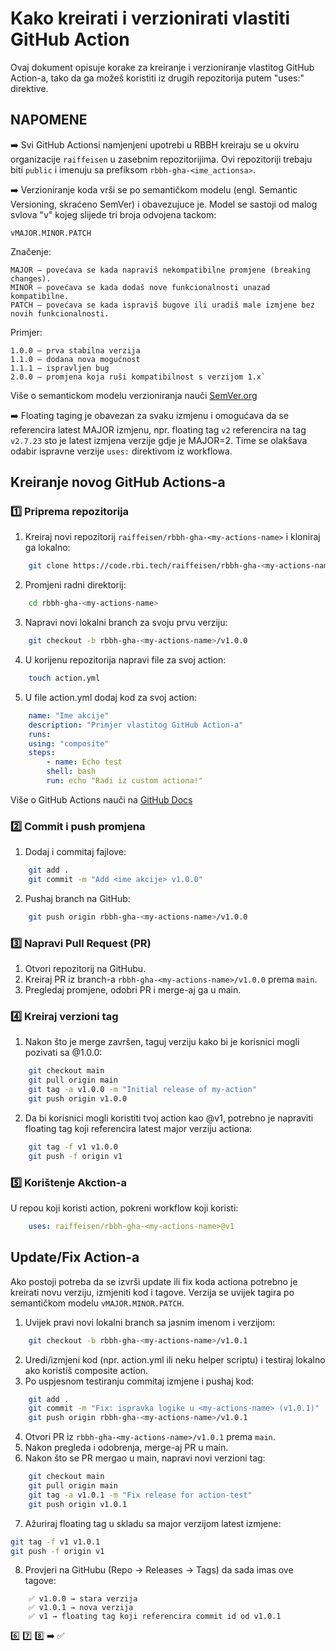 # Kako kreirati i verzionirati vlastiti GitHub Action

Ovaj dokument opisuje korake za kreiranje i verzioniranje vlastitog GitHub Action-a, tako da ga možeš koristiti iz drugih repozitorija putem "uses:" direktive.

## NAPOMENE

➡️ Svi GitHub Actionsi namjenjeni upotrebi u RBBH kreiraju se u okviru organizacije `raiffeisen` u zasebnim repozitorijima. Ovi repozitoriji trebaju biti `public` i imenuju sa prefiksom `rbbh-gha-<ime_actionsa>`.  


➡️ Verzioniranje koda vrši se po semantičkom modelu (engl. Semantic Versioning, skraćeno SemVer) i obavezujuce je.
Model se sastoji od malog svlova "v" kojeg slijede tri broja odvojena tackom:

`vMAJOR.MINOR.PATCH`

Značenje:
```
MAJOR – povećava se kada napraviš nekompatibilne promjene (breaking changes).
MINOR – povećava se kada dodaš nove funkcionalnosti unazad kompatibilne.
PATCH – povećava se kada ispraviš bugove ili uradiš male izmjene bez novih funkcionalnosti.
```

Primjer:
```
1.0.0 – prva stabilna verzija
1.1.0 – dodana nova mogućnost
1.1.1 – ispravljen bug
2.0.0 – promjena koja ruši kompatibilnost s verzijom 1.x`
```
Više o semantickom modelu verzioniranja nauči [SemVer.org](https://semver.org/)


➡️ Floating taging je obavezan za svaku izmjenu i omogućava da se referencira latest MAJOR izmjenu, npr. floating tag `v2` referencira na tag `v2.7.23` sto je latest izmjena verzije gdje je MAJOR=2. Time se olakšava odabir ispravne verzije `uses:` direktivom iz workflowa.

## Kreiranje novog GitHub Actions-a

### 1️⃣ Priprema repozitorija

1. Kreiraj novi repozitorij `raiffeisen/rbbh-gha-<my-actions-name>` i kloniraj ga lokalno:

```bash
    git clone https://code.rbi.tech/raiffeisen/rbbh-gha-<my-actions-name>.git
```
2. Promjeni radni direktorij:
```bash
    cd rbbh-gha-<my-actions-name>
```
3. Napravi novi lokalni branch za svoju prvu verziju:
```bash
    git checkout -b rbbh-gha-<my-actions-name>/v1.0.0
```
4. U korijenu repozitorija napravi file za svoj action:
```bash
    touch action.yml
```
5. U file action.yml dodaj kod za svoj action:
```yaml
    name: "Ime akcije"
    description: "Primjer vlastitog GitHub Action-a"
    runs:
    using: "composite"
    steps:
        - name: Echo test
        shell: bash
        run: echo "Radi iz custom actiona!"
```
Više o GitHub Actions nauči na [GitHub Docs](https://docs.github.com/en/actions/concepts/workflows-and-actions/custom-actions)

### 2️⃣ Commit i push promjena

1. Dodaj i commitaj fajlove:
```bash
    git add .
    git commit -m "Add <ime akcije> v1.0.0"
```
2. Pushaj branch na GitHub:
```bash
    git push origin rbbh-gha-<my-actions-name>/v1.0.0
```

### 3️⃣ Napravi Pull Request (PR)

1. Otvori repozitorij na GitHubu.
2. Kreiraj PR iz branch-a `rbbh-gha-<my-actions-name>/v1.0.0` prema `main`.
3. Pregledaj promjene, odobri PR i merge-aj ga u main.

### 4️⃣ Kreiraj verzioni tag

1. Nakon što je merge završen, taguj verziju kako bi je korisnici mogli pozivati sa @1.0.0:
```bash
    git checkout main
    git pull origin main
    git tag -a v1.0.0 -m "Initial release of my-action"
    git push origin v1.0.0
```
2. Da bi korisnici mogli koristiti tvoj action kao @v1, potrebno je napraviti floating tag koji referencira latest major verziju actiona:
```bash
    git tag -f v1 v1.0.0
    git push -f origin v1
```

### 5️⃣ Korištenje Akction-a

U repou koji koristi action, pokreni workflow koji koristi:
```yaml
    uses: raiffeisen/rbbh-gha-<my-actions-name>@v1
```

##  Update/Fix Action-a

Ako postoji potreba da se izvrši update ili fix koda actiona potrebno je kreirati novu verziju, izmjeniti kod i tagove. Verzija se uvijek tagira po semantičkom modelu `vMAJOR.MINOR.PATCH`.

1. Uvijek pravi novi lokalni branch sa jasnim imenom i verzijom:
```bash
    git checkout -b rbbh-gha-<my-actions-name>/v1.0.1
```
2. Uredi/izmjeni kod (npr. action.yml ili neku helper scriptu) i testiraj lokalno ako koristiš composite action.
3. Po uspjesnom testiranju commitaj izmjene i pushaj kod:
```bash
    git add .
    git commit -m "Fix: ispravka logike u <my-actions-name> (v1.0.1)"
    git push origin rbbh-gha-<my-actions-name>/v1.0.1
```
4. Otvori PR iz `rbbh-gha-<my-actions-name>/v1.0.1` prema `main`.
5. Nakon pregleda i odobrenja, merge-aj PR u main.
6. Nakon što se PR mergao u main, napravi novi verzioni tag:
```bash
    git checkout main
    git pull origin main
    git tag -a v1.0.1 -m "Fix release for action-test"
    git push origin v1.0.1
```
7. Ažuriraj floating tag u skladu sa major verzijom latest izmjene:
```bash
git tag -f v1 v1.0.1
git push -f origin v1
```
8. Provjeri na GitHubu (Repo → Releases → Tags) da sada imas ove tagove:
```
    ✅ v1.0.0 → stara verzija
    ✅ v1.0.1 → nova verzija
    ✅ v1 → floating tag koji referencira commit id od v1.0.1
```

 6️⃣ 7️⃣ 8️⃣ ➡️ ✅